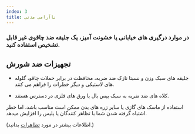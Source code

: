 ```yaml
---
index: 3
title: ناآرامی مدنی
---
```

### در موارد درگیری های خیابانی یا خشونت آمیز، یک جلیقه ضد چاقوی غیر قابل تشخیص استفاده کنید.

## تجهیزات ضد شورش

*   جلیقه های سبک وزن و نسبتا نازک ضد ضربه، محافظت در برابر حملات چاقو، گلوله های لاستیکی و دیگر خطرات را فراهم می کنند.

*   کلاه های ضد ضربه به سبک بیس بال با ورق های فلزی در دسترس هستند.

استفاده از ماسک های گازی یا سایر زره های بدن ممکن است مناسب باشد، اما خطر اشتباه گرفته شدن شما با تظاهر کنندگان یا پلیس را افزایش میدهد.

(اطلاعات بیشتر در مورد [تظاهرات](umbrella://work/protests/beginner) بدانید.)